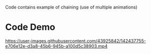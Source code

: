 Code contains example of chaining (use of multiple animations)

# Code Demo
https://user-images.githubusercontent.com/43925842/142437755-e706e12e-d3a8-45b6-945b-a100d5c38903.mp4

